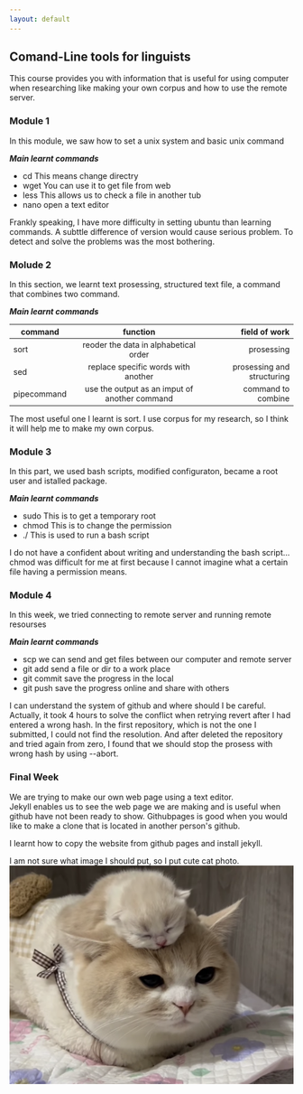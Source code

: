 ```yaml
---
layout: default
---
```

## Comand-Line tools for linguists  
    
 This course provides you with information that is useful for using computer when researching like making your own corpus and how to use the remote server.  

### Module 1

 In this module, we saw how to set a unix system and basic unix command

 **_Main learnt commands_**  
   * cd  This means change directry
   * wget  You can use it to get file from web
   * less  This allows us to check a file in another tub
   * nano  open a text editor

 Frankly speaking, I have more difficulty in setting ubuntu than learning commands. A subttle difference of version would cause serious problem. To detect and solve the problems was the most bothering. 


### Molude 2

 In this section, we learnt text prosessing, structured text file, a command that combines two command.

 **_Main learnt commands_**  
  
| command        | function     | field of work  |
| ------------- |:-------------:| -----:|
| sort      | reoder the data in alphabetical order | prosessing |
| sed      | replace specific words with another      |  prosessing and structuring  |
| pipecommand  | use the output as an imput of another command | command to combine |

 The most useful one I learnt is sort. I use corpus for my research, so I think it will help me to make my own corpus. 


### Module 3

 In this part, we used bash scripts, modified configuraton, became a root user and istalled package.

 **_Main learnt commands_**  
   * sudo  This is to get a temporary root 
   * chmod  This is to change the permission
   * ./  This is used to run a bash script

 I do not have a confident about writing and understanding the bash script... chmod was difficult for me at first because I cannot imagine what a certain file having a permission means. 


### Module 4

 In this week, we tried connecting to remote server and running remote resourses

**_Main learnt commands_**
   * scp  we can send and get  files between our computer and remote server
   * git add  send a file or dir to a work place
   * git commit   save the progress in the local 
   * git push  save the progress online and share with others 

 I can understand the system of github and where should I be careful. Actually, it took 4 hours to solve the conflict when retrying revert after I had entered a wrong hash. In the first repository, which is not the one I submitted, I could not find the resolution. And after deleted the repository and tried again from zero, I found that we should stop the prosess with wrong hash by using --abort.


### Final Week


 We are trying to make our own web page using a text editor.  
 Jekyll enables us to see the web page we are making and is useful when github have not been ready to show.
 Githubpages is good when you would like to make a clone that is located in another person's github.

 I learnt how to copy the website from github pages and install jekyll.

I am not sure what image I should put, so I put cute cat photo.  
![cat is called neko in japan](assets/images/neko.png)



